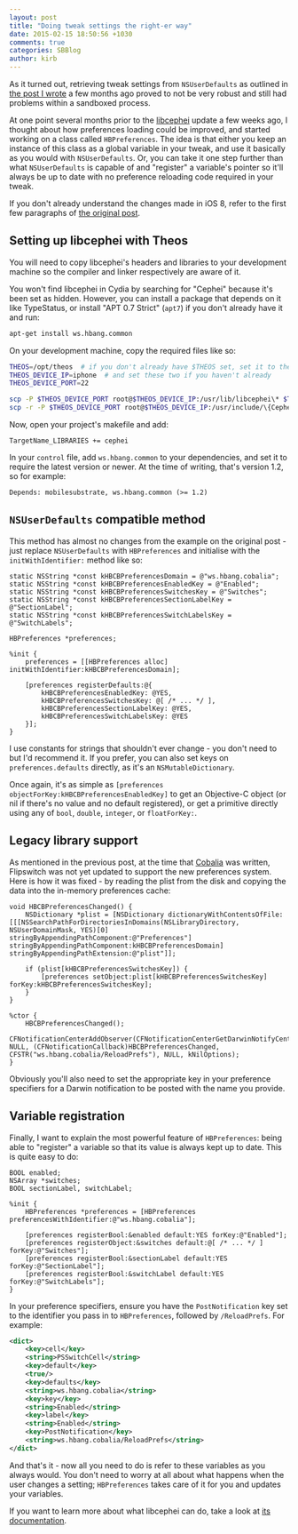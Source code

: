 ```yaml
---
layout: post
title: "Doing tweak settings the right-er way"
date: 2015-02-15 18:50:56 +1030
comments: true
categories: SBBlog
author: kirb
---
```


As it turned out, retrieving tweak settings from `NSUserDefaults` as outlined in [the post I wrote](/2014/11/settings-the-right-way/) a few months ago proved to not be very robust and still had problems within a sandboxed process.

At one point several months prior to the [libcephei](https://hbang.github.io/libcephei/) update a few weeks ago, I thought about how preferences loading could be improved, and started working on a class called `HBPreferences`. The idea is that either you keep an instance of this class as a global variable in your tweak, and use it basically as you would with `NSUserDefaults`. Or, you can take it one step further than what `NSUserDefaults` is capable of and "register" a variable's pointer so it'll always be up to date with no preference reloading code required in your tweak.

If you don't already understand the changes made in iOS 8, refer to the first few paragraphs of [the original post](/2014/11/settings-the-right-way/).

## Setting up libcephei with Theos
You will need to copy libcephei's headers and libraries to your development machine so the compiler and linker respectively are aware of it.

You won't find libcephei in Cydia by searching for "Cephei" because it's been set as hidden. However, you can install a package that depends on it like TypeStatus, or install "APT 0.7 Strict" (`apt7`) if you don't already have it and run:

```bash
apt-get install ws.hbang.common
```

On your development machine, copy the required files like so:

```bash
THEOS=/opt/theos  # if you don't already have $THEOS set, set it to the location of theos
THEOS_DEVICE_IP=iphone  # and set these two if you haven't already
THEOS_DEVICE_PORT=22

scp -P $THEOS_DEVICE_PORT root@$THEOS_DEVICE_IP:/usr/lib/libcephei\* $THEOS/lib
scp -r -P $THEOS_DEVICE_PORT root@$THEOS_DEVICE_IP:/usr/include/\{Cephei,CepheiPrefs\} $THEOS/include
```

Now, open your project's makefile and add:

```make
TargetName_LIBRARIES += cephei
```

In your `control` file, add `ws.hbang.common` to your dependencies, and set it to require the latest version or newer. At the time of writing, that's version 1.2, so for example:

```
Depends: mobilesubstrate, ws.hbang.common (>= 1.2)
```

## `NSUserDefaults` compatible method
This method has almost no changes from the example on the original post - just replace `NSUserDefaults` with `HBPreferences` and initialise with the `initWithIdentifier:` method like so:

```objc
static NSString *const kHBCBPreferencesDomain = @"ws.hbang.cobalia";
static NSString *const kHBCBPreferencesEnabledKey = @"Enabled";
static NSString *const kHBCBPreferencesSwitchesKey = @"Switches";
static NSString *const kHBCBPreferencesSectionLabelKey = @"SectionLabel";
static NSString *const kHBCBPreferencesSwitchLabelsKey = @"SwitchLabels";

HBPreferences *preferences;

%init {
	preferences = [[HBPreferences alloc] initWithIdentifier:kHBCBPreferencesDomain];

	[preferences registerDefaults:@{
		kHBCBPreferencesEnabledKey: @YES,
		kHBCBPreferencesSwitchesKey: @[ /* ... */ ],
		kHBCBPreferencesSectionLabelKey: @YES,
		kHBCBPreferencesSwitchLabelsKey: @YES
	}];
}
```

I use constants for strings that shouldn't ever change - you don't need to but I'd recommend it. If you prefer, you can also set keys on `preferences.defaults` directly, as it's an `NSMutableDictionary`.

Once again, it's as simple as `[preferences objectForKey:kHBCBPreferencesEnabledKey]` to get an Objective-C object (or nil if there's no value and no default registered), or get a primitive directly using any of `bool`, `double`, `integer`, or `floatForKey:`. 

## Legacy library support
As mentioned in the previous post, at the time that [Cobalia](https://www.hbang.ws/tweaks/cobalia) was written, Flipswitch was not yet updated to support the new preferences system. Here is how it was fixed - by reading the plist from the disk and copying the data into the in-memory preferences cache:

```objc
void HBCBPreferencesChanged() {
	NSDictionary *plist = [NSDictionary dictionaryWithContentsOfFile:[[[NSSearchPathForDirectoriesInDomains(NSLibraryDirectory, NSUserDomainMask, YES)[0] stringByAppendingPathComponent:@"Preferences"] stringByAppendingPathComponent:kHBCBPreferencesDomain] stringByAppendingPathExtension:@"plist"]];

	if (plist[kHBCBPreferencesSwitchesKey]) {
		[preferences setObject:plist[kHBCBPreferencesSwitchesKey] forKey:kHBCBPreferencesSwitchesKey];
	}
}

%ctor {
	HBCBPreferencesChanged();
	CFNotificationCenterAddObserver(CFNotificationCenterGetDarwinNotifyCenter(), NULL, (CFNotificationCallback)HBCBPreferencesChanged, CFSTR("ws.hbang.cobalia/ReloadPrefs"), NULL, kNilOptions);
}
```

Obviously you'll also need to set the appropriate key in your preference specifiers for a Darwin notification to be posted with the name you provide.

## Variable registration
Finally, I want to explain the most powerful feature of `HBPreferences`: being able to "register" a variable so that its value is always kept up to date. This is quite easy to do:

```objc
BOOL enabled;
NSArray *switches;
BOOL sectionLabel, switchLabel;

%init {
	HBPreferences *preferences = [HBPreferences preferencesWithIdentifier:@"ws.hbang.cobalia"];

	[preferences registerBool:&enabled default:YES forKey:@"Enabled"];
	[preferences registerObject:&switches default:@[ /* ... */ ] forKey:@"Switches"];
	[preferences registerBool:&sectionLabel default:YES forKey:@"SectionLabel"];
	[preferences registerBool:&switchLabel default:YES forKey:@"SwitchLabels"];
}
```

In your preference specifiers, ensure you have the `PostNotification` key set to the identifier you pass in to `HBPreferences`, followed by `/ReloadPrefs`. For example:

```xml
<dict>
	<key>cell</key>
	<string>PSSwitchCell</string>
	<key>default</key>
	<true/>
	<key>defaults</key>
	<string>ws.hbang.cobalia</string>
	<key>key</key>
	<string>Enabled</string>
	<key>label</key>
	<string>Enabled</string>
	<key>PostNotification</key>
	<string>ws.hbang.cobalia/ReloadPrefs</string>
</dict>
```

And that's it - now all you need to do is refer to these variables as you always would. You don't need to worry at all about what happens when the user changes a setting; `HBPreferences` takes care of it for you and updates your variables.

If you want to learn more about what libcephei can do, take a look at [its documentation](https://hbang.github.io/libcephei/).
